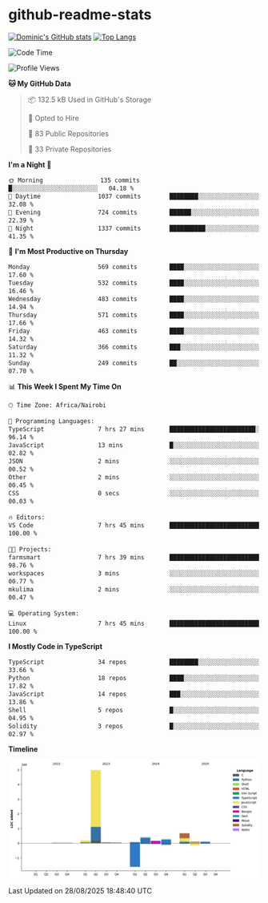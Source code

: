 # github-readme-stats
[![Dominic's GitHub stats](https://github-readme-stats.vercel.app/api?username=Domengo&show_icons=true)](https://github.com/anuraghazra/github-readme-stats)
[![Top Langs](https://github-readme-stats.vercel.app/api/top-langs/?username=Domengo&show_icons=true)](https://github.com/Domengo/github-readme-stats)

<!--START_SECTION:waka-->
![Code Time](http://img.shields.io/badge/Code%20Time-1%2C160%20hrs%2023%20mins-blue)

![Profile Views](http://img.shields.io/badge/Profile%20Views-0-blue)

**🐱 My GitHub Data** 

> 📦 132.5 kB Used in GitHub's Storage 
 > 
> 💼 Opted to Hire
 > 
> 📜 83 Public Repositories 
 > 
> 🔑 33 Private Repositories 
 > 
**I'm a Night 🦉** 

```text
🌞 Morning                135 commits         █░░░░░░░░░░░░░░░░░░░░░░░░   04.18 % 
🌆 Daytime                1037 commits        ████████░░░░░░░░░░░░░░░░░   32.08 % 
🌃 Evening                724 commits         ██████░░░░░░░░░░░░░░░░░░░   22.39 % 
🌙 Night                  1337 commits        ██████████░░░░░░░░░░░░░░░   41.35 % 
```
📅 **I'm Most Productive on Thursday** 

```text
Monday                   569 commits         ████░░░░░░░░░░░░░░░░░░░░░   17.60 % 
Tuesday                  532 commits         ████░░░░░░░░░░░░░░░░░░░░░   16.46 % 
Wednesday                483 commits         ████░░░░░░░░░░░░░░░░░░░░░   14.94 % 
Thursday                 571 commits         ████░░░░░░░░░░░░░░░░░░░░░   17.66 % 
Friday                   463 commits         ████░░░░░░░░░░░░░░░░░░░░░   14.32 % 
Saturday                 366 commits         ███░░░░░░░░░░░░░░░░░░░░░░   11.32 % 
Sunday                   249 commits         ██░░░░░░░░░░░░░░░░░░░░░░░   07.70 % 
```


📊 **This Week I Spent My Time On** 

```text
🕑︎ Time Zone: Africa/Nairobi

💬 Programming Languages: 
TypeScript               7 hrs 27 mins       ████████████████████████░   96.14 % 
JavaScript               13 mins             █░░░░░░░░░░░░░░░░░░░░░░░░   02.82 % 
JSON                     2 mins              ░░░░░░░░░░░░░░░░░░░░░░░░░   00.52 % 
Other                    2 mins              ░░░░░░░░░░░░░░░░░░░░░░░░░   00.45 % 
CSS                      0 secs              ░░░░░░░░░░░░░░░░░░░░░░░░░   00.03 % 

🔥 Editors: 
VS Code                  7 hrs 45 mins       █████████████████████████   100.00 % 

🐱‍💻 Projects: 
farmsmart                7 hrs 39 mins       █████████████████████████   98.76 % 
workspaces               3 mins              ░░░░░░░░░░░░░░░░░░░░░░░░░   00.77 % 
mkulima                  2 mins              ░░░░░░░░░░░░░░░░░░░░░░░░░   00.47 % 

💻 Operating System: 
Linux                    7 hrs 45 mins       █████████████████████████   100.00 % 
```

**I Mostly Code in TypeScript** 

```text
TypeScript               34 repos            ████████░░░░░░░░░░░░░░░░░   33.66 % 
Python                   18 repos            ████░░░░░░░░░░░░░░░░░░░░░   17.82 % 
JavaScript               14 repos            ███░░░░░░░░░░░░░░░░░░░░░░   13.86 % 
Shell                    5 repos             █░░░░░░░░░░░░░░░░░░░░░░░░   04.95 % 
Solidity                 3 repos             █░░░░░░░░░░░░░░░░░░░░░░░░   02.97 % 
```



**Timeline**

![Lines of Code chart](https://raw.githubusercontent.com/Domengo/Domengo/main/assets/bar_graph.png)


 Last Updated on 28/08/2025 18:48:40 UTC
<!--END_SECTION:waka-->



